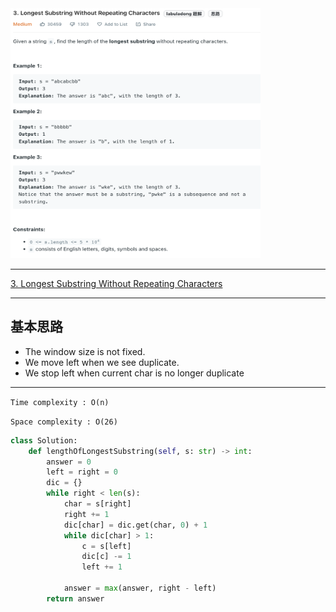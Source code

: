 <img src="2022-11-24-22-29-19.png" width="400" height="400"/>

___
[3. Longest Substring Without Repeating Characters](https://leetcode.com/problems/longest-substring-without-repeating-characters/)
___

## 基本思路
* The window size is not fixed.
* We move left when we see duplicate.
* We stop left when current char is no longer duplicate

___

`Time complexity : O(n)`

`Space complexity : O(26)`
```python
class Solution:
    def lengthOfLongestSubstring(self, s: str) -> int:
        answer = 0
        left = right = 0
        dic = {}
        while right < len(s):
            char = s[right]
            right += 1
            dic[char] = dic.get(char, 0) + 1
            while dic[char] > 1:
                c = s[left]
                dic[c] -= 1
                left += 1
                
            answer = max(answer, right - left)
        return answer
```